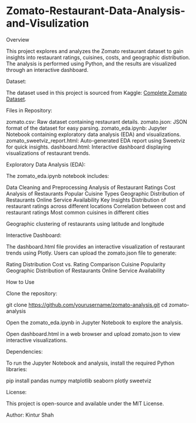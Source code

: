 # Zomato-Restaurant-Data-Analysis-and-Visulization

Overview

This project explores and analyzes the Zomato restaurant dataset to gain insights into restaurant ratings, cuisines, costs, and geographic distribution. The analysis is performed using Python, and the results are visualized through an interactive dashboard.

Dataset:

The dataset used in this project is sourced from Kaggle: [Complete Zomato Dataset]([url](https://www.kaggle.com/code/vahidehdashti/complete-zomato-dataset-eda/input?select=zomato.csv)).

Files in Repository:

zomato.csv: Raw dataset containing restaurant details.
zomato.json: JSON format of the dataset for easy parsing.
zomato_eda.ipynb: Jupyter Notebook containing exploratory data analysis (EDA) and visualizations.
zomato_sweetviz_report.html: Auto-generated EDA report using Sweetviz for quick insights.
dashboard.html: Interactive dashboard displaying visualizations of restaurant trends.

Exploratory Data Analysis (EDA):

The zomato_eda.ipynb notebook includes:

Data Cleaning and Preprocessing
Analysis of Restaurant Ratings
Cost Analysis of Restaurants
Popular Cuisine Types
Geographic Distribution of Restaurants
Online Service Availability
Key Insights
Distribution of restaurant ratings across different locations
Correlation between cost and restaurant ratings
Most common cuisines in different cities

Geographic clustering of restaurants using latitude and longitude

Interactive Dashboard:

The dashboard.html file provides an interactive visualization of restaurant trends using Plotly. Users can upload the zomato.json file to generate:

Rating Distribution
Cost vs. Rating Comparison
Cuisine Popularity
Geographic Distribution of Restaurants
Online Service Availability

How to Use

Clone the repository:

git clone https://github.com/yourusername/zomato-analysis.git
cd zomato-analysis

Open the zomato_eda.ipynb in Jupyter Notebook to explore the analysis.

Open dashboard.html in a web browser and upload zomato.json to view interactive visualizations.

Dependencies:

To run the Jupyter Notebook and analysis, install the required Python libraries:

pip install pandas numpy matplotlib seaborn plotly sweetviz

License:

This project is open-source and available under the MIT License.

Author: Kintur Shah

